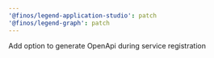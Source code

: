 ```yaml
---
'@finos/legend-application-studio': patch
'@finos/legend-graph': patch
---
```


Add option to generate OpenApi during service registration
